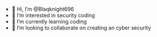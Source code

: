 - 👋 Hi, I’m @Blaqknight696
- 👀 I’m interested in security coding 
- 🌱 I’m currently learning coding
- 💞️ I’m looking to collaborate on creating an cyber security 

<!---
Blaqknight696/Blaqknight696 is a ✨ special ✨ repository because its `README.md` (this file) appears on your GitHub profile.
You can click the Preview link to take a look at your changes.
--->
